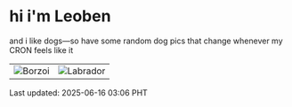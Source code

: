 # hi i'm Leoben

and i like dogs—so have some random dog pics that change whenever my CRON feels like it

|  |  |
|--------|----------|
| ![Borzoi](https://random-dog-vercel.vercel.app/api/random-borzoi?v=1750014406) | ![Labrador](https://random-dog-vercel.vercel.app/api/random-labrador?v=1750014406) |

Last updated: 2025-06-16 03:06 PHT
